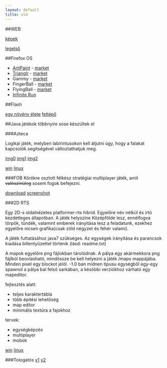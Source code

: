 ```yaml
---
layout: default
title: old
---
```


##WEB

[képek](http://imgur.com/a/6cVPu)

[legelső](http://zsele.club.hu/)

##Firefox OS

 - [AntPaint](http://hangyas.net/projects/ffos/antpaint/index.html) - [market](https://marketplace.firefox.com/app/antpaint)
 - [Trianglr](http://hangyas.net/projects/ffos/trianglr/menu.svg;360;640) - [market](https://marketplace.firefox.com/app/trianglr)
 - Gammy - [market](https://marketplace.firefox.com/app/gammy)
 - FingerBall - [market](https://marketplace.firefox.com/app/fingerball)
 - FlyingBall - [market](https://marketplace.firefox.com/app/flyingball)
 - [Infinite Run](http://hangyas.net/projects/ffos/infinite_run/embed.html)

##Flash

[egy növény élete](http://hangyas.net/projects/flash/noveny.html)
[feltépő](http://hangyas.net/#page:projects/flash/faltepo.html)


##Java játékok
többnyire sose készültek el

###Azteca

Logikai játék, melyben labirintusokon kell átjutni úgy, hogy a falakat kapcsolók segitségével változtathatjuk meg. 

[img0](http://hangyas.net/projects/java-szenvelges/azteca/0.png)
[img1](http://hangyas.net/projects/java-szenvelges/azteca/1.png)
[img2](http://hangyas.net/projects/java-szenvelges/azteca/2.png)

[win](http://hangyas.net/projects/java-szenvelges/azteca/azteca_win.zip)
[linux](http://hangyas.net/projects/java-szenvelges/azteca/azteca_linux.zip)

###FOB
Körökre osztott félkész stratégiai multiplayer játék, amit ~~valószinüleg~~ sosem fogok befejezni.

[download](http://hangyas.net/projects/java-szenvelges/FOB/FoB.jar)
[screenshot](http://hangyas.net/projects/java-szenvelges/FOB/1.png)

###2D RTS

Egy 2D-s oldalnézetes platformer-rts hibrid. Egyelőre név nélkül és irtó kezdetleges állapotban. A játék helyszíne Középfölde lesz, ennélfogva törpök, tündék, valamint emberek irányitása lesz a feladatunk, ezekhez egyelőre nicsen grafika(csak zöld négyzet és fehér valami).

A játék futtatásához java7 szükséges. Az egységek irányitása és parancsok kiadása billentyűzettel történik (lásd: readme.txt)

A mapok egyelőre png fájlokban tárolódnak.
A pálya egy akármekkora png fájlból beovlasható, mindössze be kell helyezni a játék /maps mappájába. Minden pixel egy blockot jelöl. -1.0 ban midnen tipusu egységből egy-egy spawnol a pálya bal felső sarkában, a késöbbi verziókhoz várható egy mapeditor. 

fejlesztés alatt:

 - teljes karaktertábla
 - több épitési lehetőség
 - map editor
 - minimális textúra a fajokhoz

tervek:

 - egységképzés
 - multiplayer
 - mobok

[win](http://hangyas.net/projects/java-szenvelges/2d_rts/win.zip)
[linux](http://hangyas.net/projects/java-szenvelges/2d_rts/win.zip)

###Tologatós
[v1](http://hangyas.net/projects/tologat%C3%B3s/tologatos_1.html)
[v2](http://hangyas.net/projects/tologat%C3%B3s/tologatos_2.html)

